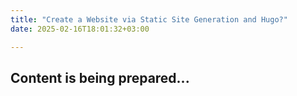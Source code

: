```yaml
---
title: "Create a Website via Static Site Generation and Hugo?"
date: 2025-02-16T18:01:32+03:00

---
```


## Content is being prepared...
